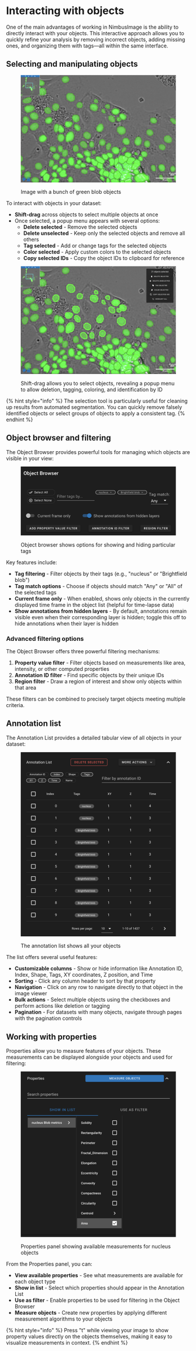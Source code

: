 # Interacting with objects

One of the main advantages of working in NimbusImage is the ability to directly interact with your objects. This interactive approach allows you to quickly refine your analysis by removing incorrect objects, adding missing ones, and organizing them with tags—all within the same interface.

## Selecting and manipulating objects

<figure><img src="../../.gitbook/assets/image (31).png" alt=""><figcaption><p>Image with a bunch of green blob objects</p></figcaption></figure>

To interact with objects in your dataset:

* **Shift-drag** across objects to select multiple objects at once
* Once selected, a popup menu appears with several options:
  * **Delete selected** - Remove the selected objects
  * **Delete unselected** - Keep only the selected objects and remove all others
  * **Tag selected** - Add or change tags for the selected objects
  * **Color selected** - Apply custom colors to the selected objects
  * **Copy selected IDs** - Copy the object IDs to clipboard for reference

<figure><img src="../../.gitbook/assets/image (32).png" alt=""><figcaption><p>Shift-drag allows you to select objects, revealing a popup menu to allow deletion, tagging, coloring, and identification by ID</p></figcaption></figure>

{% hint style="info" %}
The selection tool is particularly useful for cleaning up results from automated segmentation. You can quickly remove falsely identified objects or select groups of objects to apply a consistent tag.
{% endhint %}

## Object browser and filtering

The Object Browser provides powerful tools for managing which objects are visible in your view:

<figure><img src="../../.gitbook/assets/image (33).png" alt="" width="563"><figcaption><p>Object browser shows options for showing and hiding particular tags</p></figcaption></figure>

Key features include:

* **Tag filtering** - Filter objects by their tags (e.g., "nucleus" or "Brightfield blob")
* **Tag match options** - Choose if objects should match "Any" or "All" of the selected tags
* **Current frame only** - When enabled, shows only objects in the currently displayed time frame in the object list (helpful for time-lapse data)
* **Show annotations from hidden layers** - By default, annotations remain visible even when their corresponding layer is hidden; toggle this off to hide annotations when their layer is hidden

### Advanced filtering options

The Object Browser offers three powerful filtering mechanisms:

1. **Property value filter** - Filter objects based on measurements like area, intensity, or other computed properties
2. **Annotation ID filter** - Find specific objects by their unique IDs
3. **Region filter** - Draw a region of interest and show only objects within that area

These filters can be combined to precisely target objects meeting multiple criteria.

## Annotation list

The Annotation List provides a detailed tabular view of all objects in your dataset:

<figure><img src="../../.gitbook/assets/image (34).png" alt="" width="563"><figcaption><p>The annotation list shows all your objects</p></figcaption></figure>

The list offers several useful features:

* **Customizable columns** - Show or hide information like Annotation ID, Index, Shape, Tags, XY coordinates, Z position, and Time
* **Sorting** - Click any column header to sort by that property
* **Navigation** - Click on any row to navigate directly to that object in the image viewer
* **Bulk actions** - Select multiple objects using the checkboxes and perform actions like deletion or tagging
* **Pagination** - For datasets with many objects, navigate through pages with the pagination controls

## Working with properties

Properties allow you to measure features of your objects. These measurements can be displayed alongside your objects and used for filtering:

<figure><img src="../../.gitbook/assets/image (36).png" alt="" width="563"><figcaption><p>Properties panel showing available measurements for nucleus objects</p></figcaption></figure>

From the Properties panel, you can:

* **View available properties** - See what measurements are available for each object type
* **Show in list** - Select which properties should appear in the Annotation List
* **Use as filter** - Enable properties to be used for filtering in the Object Browser
* **Measure objects** - Create new properties by applying different measurement algorithms to your objects

{% hint style="info" %}
Press "t" while viewing your image to show property values directly on the objects themselves, making it easy to visualize measurements in context.
{% endhint %}
